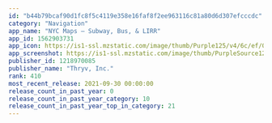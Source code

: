 ```yaml
---
id: "b44b79bcaf90d1fc8f5c4119e358e16faf8f2ee963116c81a80d6d307efcccdc"
category: "Navigation"
app_name: "NYC Maps – Subway, Bus, & LIRR"
app_id: 1562903731
app_icon: https://is1-ssl.mzstatic.com/image/thumb/Purple125/v4/6c/ef/0a/6cef0a69-1aa7-e039-2302-db209d480044/AppIcon-1x_U007emarketing-0-7-0-P3-85-220.png/1024x1024bb.png
app_screenshot: https://is1-ssl.mzstatic.com/image/thumb/PurpleSource124/v4/5e/f9/82/5ef9829d-0471-566b-9dd7-bb5ddd8f8973/b62d7782-2a9d-42b0-8f66-a55a71766933_Simulator_Screen_Shot_-_iPhone_12_Pro_Max_-_2021-04-13_at_22.50.05.png/1284x2778bb.png
publisher_id: 1218970085
publisher_name: "Thryv, Inc."
rank: 410
most_recent_release: 2021-09-30 00:00:00
release_count_in_past_year: 0
release_count_in_past_year_category: 10
release_count_in_past_year_top_in_category: 21
---
```


